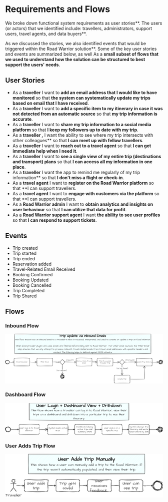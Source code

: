 # Requirements and Flows 
We broke down functional system requirements as user stories**. The users (or actors) that we identified include: travellers, administrators, support users, travel agents, and data buyers**.

As we discussed the stories, we also identified events that would be triggered within the Road Warrior solution**. Some of the key user stories and events are summarized below, as well As a **small subset of flows that we used to understand how the solution can be structured to best support the users' needs**. 
 
 ## User Stories

 * As a **traveller** I want to **add an email address that I would like to have monitored** so that **the system can systematically update my trips based on email that I have received**.
* As a **traveller** I want to **add a specific item to my itinerary in case it was not detected from an automatic source** so that **my trip information is accurate**.
* As a **traveller** I want to **share my trip information to a social media platform** so that **I keep my followers up to date with my trip**.
* As a **traveller ,** I want the ability to see where my trip intersects with other colleagues** so that **I can meet up with fellow travellers**.
* As a **traveller** I want to **reach out to a travel agent** so that **I can get immediate help when I need it**.
* As a **traveller** I want to **see a single view of my entire trip (destinations and transport) plans** so that **I can access all my information in one place**.
* As a **traveller** I want the app to remind me regularly of my trip information** so that **I don't miss a flight or check-in**.
* As a **travel agent** I want to **register on the Road Warrior platform** so that **I can support travellers.
* As a **travel agent** I want to **engage with customers via the platform** so that **I can support travellers.
* As a **Road Warrior admin** I want to **obtain analytics and insights on user behaviour** so that **I can utilize that data for profit**.
* As a **Road Warrior support agent** I want **the ability to see user profiles** so that **I can respond to support tickets**.

## Events 

* Trip created 
* Trip started 
* Trip ended 
* Reservation added 
* Travel-Related Email Received 
* Booking Confirmed 
* Booking Updated 
* Booking Cancelled 
* Trip Completed 
* Trip Shared 

## Flows

### Inbound Flow
 ![Inbound Flow](<diagrams/Inbound Flow.drawio.png> "Inbound Flow")

### Dashboard Flow
 ![Dashboard Flow](<diagrams/Dashboard Flow.drawio.png> "Dashboard Flow")

### User Adds Trip Flow
 ![User Adds Trip Flow](<diagrams/TravellerAddsTripManually.drawio.png> "User Adds Trip Flow")